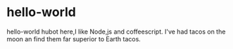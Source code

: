 # hello-world
hello-world
hubot here,I like Node,js and coffeescript.
I've had tacos on the moon an find them far superior to Earth tacos.
